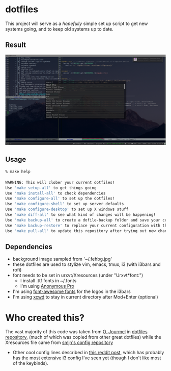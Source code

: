 # dotfiles

This project will serve as a *hopefully* simple set up script to get new systems going, and to
keep old systems up to date.

## Result
![Screenshot](Screenshots/mainSample.png)

## Usage
```bash
% make help

WARNING: This will clober your current dotfiles!
Use 'make setup-all' to get things going
Use 'make install-all' to check dependencies
Use 'make configure-all' to set up the dotfiles!
Use 'make configure-shell' to set up server defaults
Use 'make configure-desktop' to set up X windows stuff
Use 'make diff-all' to see what kind of changes will be happening!
Use 'make backup-all' to create a dofile-backup folder and save your current configuration!
Use 'make backup-restore' to replace your current configuration with the files in ~/dotfile-backup/
Use 'make pull-all' to update this repository after trying out new changes
```

## Dependencies
- background image sampled from '~/.fehbg.jpg'
- these dotfiles are used to stylize vim, emacs, tmux, i3 (with i3bars and rofi)
- font needs to be set in urxvt/Xresources (under "Urxvt\*font:")
   - I install .ttf fonts in ~/.fonts
   - I'm using [Anonymous Pro](http://www.marksimonson.com/fonts/view/anonymous-pro)
- I'm using [font-awesome fonts](https://github.com/FortAwesome/Font-Awesome/releases) for the logos in the i3bars
- I'm using [xcwd](https://github.com/schischi/xcwd) to stay in current directory after Mod+Enter (optional)

# Who created this?
The vast majority of this code was taken from [O. Jourmel](https://github.com/ojourmel) in 
[dotfiles repository](https://github.com/ojourmel/dotfiles), (much of which was copied from other great dotfiles) while the Xresources file came from [smjn's config repository](https://github.com/smjn/config)

- Other cool config lines described in [this reddit post](https://www.reddit.com/r/i3wm/comments/3tdpkf/how_i_do_i3_a_how_to_of_sorts_my_config_included/), which has probably has the most extensive i3 config I've seen yet (though I don't like most of the keybinds).

